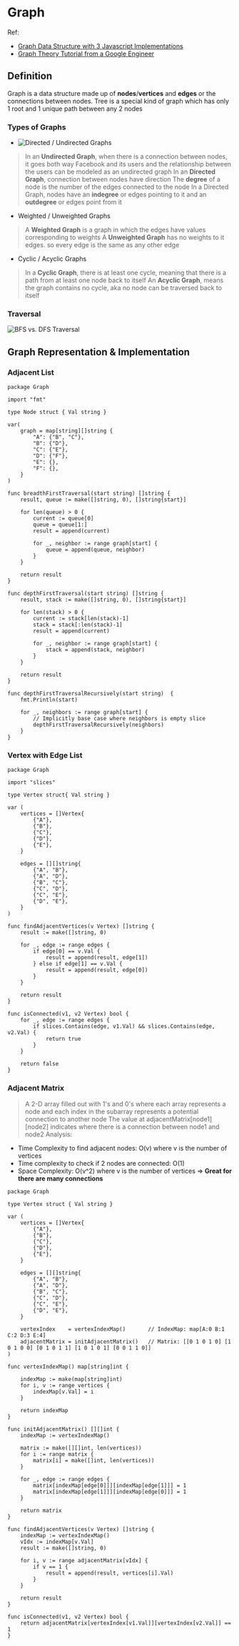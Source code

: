# Graph
Ref:
- [Graph Data Structure with 3 Javascript Implementations](https://www.youtube.com/watch?v=e4RezPkq3UI)
- [Graph Theory Tutorial from a Google Engineer](https://www.youtube.com/watch?v=09_LlHjoEiY)

## Definition
Graph is a data structure made up of **nodes**/**vertices** and **edges** or the connections between nodes.
Tree is a special kind of graph which has only 1 root and 1 unique path between any 2 nodes

### Types of Graphs
- ![Directed / Undirected Graphs](./pics/DirectedUndirectedGraphs.png)
> In an **Undirected Graph**, when there is a connection between nodes, it goes both way
> Facebook and its users and the relationship between the users can be modeled as an undirected graph
> In an **Directed Graph**, connection between nodes have direction
> The **degree** of a node is the number of the edges connected to the node
> In a Directed Graph, nodes have an **indegree** or edges pointing to it and an **outdegree** or edges point from it
- Weighted / Unweighted Graphs
> A **Weighted Graph** is a graph in which the edges have values corresponding to weights
> A **Unweighted Graph** has no weights to it edges. so every edge is the same as any other edge
- Cyclic / Acyclic Graphs
> In a **Cyclic Graph**, there is at least one cycle, meaning that there is a path from at least one node back to itself
> An **Acyclic Graph**, means the graph contains no cycle, aka no node can be traversed back to itself

### Traversal
![BFS vs. DFS Traversal](./pics/BFSvsDFS.png)

## Graph Representation & Implementation
### Adjacent List
```Golang
package Graph

import "fmt"

type Node struct { Val string }

var(
	graph = map[string][]string {
		"A": {"B", "C"},
		"B": {"D"},
		"C": {"E"},
		"D": {"F"},
		"E": {},
		"F": {},
	}
)

func breadthFirstTraversal(start string) []string {
	result, queue := make([]string, 0), []string{start}]

	for len(queue) > 0 {
		current := queue[0]
		queue = queue[1:]
		result = append(current)

		for _, neighbor := range graph[start] {
			queue = append(queue, neighbor)
		}
	}

	return result
}

func depthFirstTraversal(start string) []string {
	result, stack := make([]string, 0), []string{start}]

	for len(stack) > 0 {
		current := stack[len(stack)-1]
		stack = stack[:len(stack)-1]
		result = append(current)

		for _, neighbor := range graph[start] {
			stack = append(stack, neighbor)
		}
	}

	return result
}

func depthFirstTraversalRecursively(start string)  {
	fmt.Println(start)

	for _, neighbors := range graph[start] {
		// Implicitly base case where neighbors is empty slice
		depthFirstTraversalRecursively(neighbors)
	}
}
```

### Vertex with Edge List
```Golang
package Graph

import "slices"

type Vertex struct{ Val string }

var (
	vertices = []Vertex{
		{"A"},
		{"B"},
		{"C"},
		{"D"},
		{"E"},
	}

	edges = [][]string{
		{"A", "B"},
		{"A", "D"},
		{"B", "C"},
		{"C", "D"},
		{"C", "E"},
		{"D", "E"},
	}
)

func findAdjacentVertices(v Vertex) []string {
	result := make([]string, 0)

	for _, edge := range edges {
		if edge[0] == v.Val {
			result = append(result, edge[1])
		} else if edge[1] == v.Val {
			result = append(result, edge[0])
		}
	}

	return result
}

func isConnected(v1, v2 Vertex) bool {
	for _, edge := range edges {
		if slices.Contains(edge, v1.Val) && slices.Contains(edge, v2.Val) {
			return true
		}
	}

	return false
}
```

### Adjacent Matrix
> A 2-D array filled out with 1's and 0's where each array represents a node and each index in the subarray represents a potential connection to another node
> The value at adjacentMatrix[node1][node2] indicates where there is a connection between node1 and node2
Analysis:
- Time Complexity to find adjacent nodes: O(v) where v is the number of vertices
- Time complexity to check if 2 nodes are connected: O(1)
- Space Complexity: O(v^2) where v is the number of vertices
=> **Great for there are many connections**
```Golang
package Graph

type Vertex struct { Val string }

var (
	vertices = []Vertex{
		{"A"},
		{"B"},
		{"C"},
		{"D"},
		{"E"},
	}

	edges = [][]string{
		{"A", "B"},
		{"A", "D"},
		{"B", "C"},
		{"C", "D"},
		{"C", "E"},
		{"D", "E"},
	}

	vertexIndex    = vertexIndexMap()       // IndexMap: map[A:0 B:1 C:2 D:3 E:4]
	adjacentMatrix = initAdjacentMatrix()	// Matrix: [[0 1 0 1 0] [1 0 1 0 0] [0 1 0 1 1] [1 0 1 0 1] [0 0 1 1 0]]
)

func vertexIndexMap() map[string]int {

	indexMap := make(map[string]int)
	for i, v := range vertices {
		indexMap[v.Val] = i
	}

	return indexMap
}

func initAdjacentMatrix() [][]int {
	indexMap := vertexIndexMap()

	matrix := make([][]int, len(vertices))
	for i := range matrix {
		matrix[i] = make([]int, len(vertices))
	}

	for _, edge := range edges {
		matrix[indexMap[edge[0]]][indexMap[edge[1]]] = 1
		matrix[indexMap[edge[1]]][indexMap[edge[0]]] = 1
	}

	return matrix
}

func findAdjacentVertices(v Vertex) []string {
	indexMap := vertexIndexMap()
	vIdx := indexMap[v.Val]
	result := make([]string, 0)

	for i, v := range adjacentMatrix[vIdx] {
		if v == 1 {
			result = append(result, vertices[i].Val)
		}
	}

	return result
}

func isConnected(v1, v2 Vertex) bool {
	return adjacentMatrix[vertexIndex[v1.Val]][vertexIndex[v2.Val]] == 1
}
```